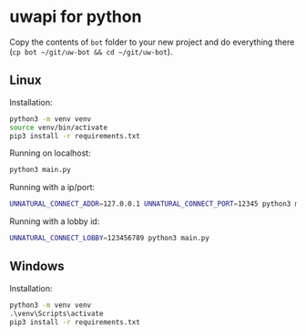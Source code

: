 # uwapi for python

Copy the contents of `bot` folder to your new project and do everything
there (`cp bot ~/git/uw-bot && cd ~/git/uw-bot`).

## Linux

Installation:

```bash
python3 -m venv venv
source venv/bin/activate
pip3 install -r requirements.txt
```

Running on localhost:

```bash
python3 main.py
```

Running with a ip/port:

```bash
UNNATURAL_CONNECT_ADDR=127.0.0.1 UNNATURAL_CONNECT_PORT=12345 python3 main.py
```

Running with a lobby id:

```bash
UNNATURAL_CONNECT_LOBBY=123456789 python3 main.py
```

## Windows

Installation:

```cmd
python3 -m venv venv
.\venv\Scripts\activate
pip3 install -r requirements.txt
```
